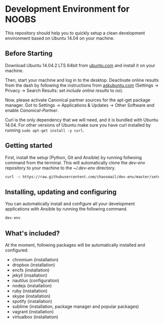 # Development Environment for NOOBS

This repository should help you to quickly setup a clean development environment based on Ubuntu 14.04 on your machine.

## Before Starting

Download Ubuntu 14.04.2 LTS 64bit from [ubuntu.com](http://www.ubuntu.com/download/desktop) and install it on your machine.

Then, start your machine and log in to the desktop. Deactivate online results from the dash by following the instructions from [askubuntu.com](http://askubuntu.com/questions/192269/how-can-i-remove-amazon-search-results-from-the-dash-or-disable-the-feature) (Settings -> Privacy -> Search Results: set *include online results* to *no*).

Now, please activate Canonical partner sources for the apt-get package manager. Got to Settings -> Applications & Updates -> Other Software and enable *Canonical-Partner*.

Curl is the only dependency that we will need, and it is bundled with Ubuntu 14.04. For other versions of Ubuntu make sure you have curl installed by running ```sudo apt-get install -y curl```.

## Getting started

First, install the setup (Python, Git and Ansible) by running follwoing command from the terminal. This will automatically clone the *dev-env* repository to your machine to the *~/.dev-env* directory.

```bash
curl -s https://raw.githubusercontent.com/chaosmail/dev-env/master/setup.sh | bash /dev/stdin
```

## Installing, updating and configuring

You can automatically install and configure all your development applications with Ansible by running the following command.

```bash
dev-env
```

## What's included?

At the moment, following packages will be automatically installed and configured:

* chromium (installation)
* dropbox (installation)
* encfs (installation)
* jekyll (insallation)
* nautilus (configuration)
* nodejs (installation)
* ruby (installation)
* skype (installation)
* spotify (installation)
* sublime (installation, package manager and popular packages)
* vagrant (installation)
* virtualbox (installation)
